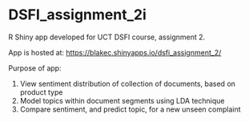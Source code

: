 # DSFI_assignment_2i

R Shiny app developed for UCT DSFI course, assignment 2.

App is hosted at: https://blakec.shinyapps.io/dsfi_assignment_2/

Purpose of app:

1. View sentiment distribution of collection of documents, based on product type
2. Model topics within document segments using LDA technique
3. Compare sentiment, and predict topic, for a new unseen complaint
